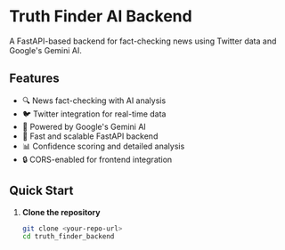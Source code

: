 # Truth Finder AI Backend

A FastAPI-based backend for fact-checking news using Twitter data and Google's Gemini AI.

## Features

- 🔍 News fact-checking with AI analysis
- 🐦 Twitter integration for real-time data
- 🤖 Powered by Google's Gemini AI
- 🚀 Fast and scalable FastAPI backend
- 📊 Confidence scoring and detailed analysis
- 🔒 CORS-enabled for frontend integration

## Quick Start

1. **Clone the repository**
   ```bash
   git clone <your-repo-url>
   cd truth_finder_backend